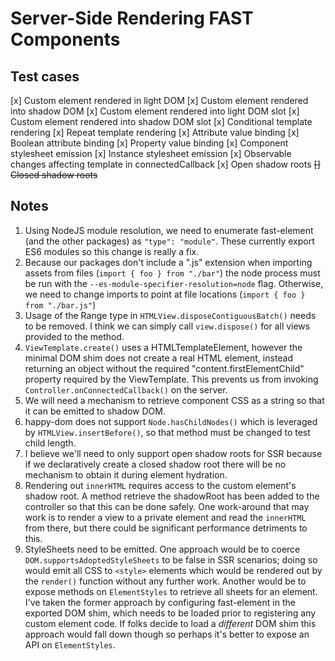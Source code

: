 # Server-Side Rendering FAST Components

## Test cases
[x] Custom element rendered in light DOM
[x] Custom element rendered into shadow DOM
[x] Custom element rendered into light DOM slot
[x] Custom element rendered into shadow DOM slot
[x] Conditional template rendering
[x] Repeat template rendering
[x] Attribute value binding
[x] Boolean attribute binding
[x] Property value binding
[x] Component stylesheet emission
[x] Instance stylesheet emission
[x] Observable changes affecting template in connectedCallback
[x] Open shadow roots
~~[] Closed shadow roots~~

## Notes
1. Using NodeJS module resolution, we need to enumerate fast-element (and the other packages) as `"type": "module"`. These currently export ES6 modules so this change is really a fix.
2. Because our packages don't include a ".js" extension when importing assets from files (`import { foo } from "./bar"`) the node process must be run with the  `--es-module-specifier-resolution=node` flag. Otherwise, we need to change imports to point at file locations (`import { foo } from "./bar.js"`)
3. Usage of the Range type in `HTMLView.disposeContiguousBatch()` needs to be removed. I think we can simply call `view.dispose()` for all views provided to the method.
4. `ViewTemplate.create()` uses a HTMLTemplateElement, however the minimal DOM shim does not create a real HTML element, instead returning an object without the required "content.firstElementChild" property required by the ViewTemplate. This prevents us from invoking `Controller.onConnectedCallback()` on the server.
5. We will need a mechanism to retrieve component CSS as a string so that it can be emitted to shadow DOM.
6. happy-dom does not support `Node.hasChildNodes()` which is leveraged by `HTMLView.insertBefore()`, so that method must be changed to test child length.
7. I believe we'll need to only support open shadow roots for SSR because if we declaratively create a closed shadow root there will be no mechanism to obtain it during element hydration.
8. Rendering out `innerHTML` requires access to the custom element's shadow root. A method retrieve the shadowRoot has been added to the controller so that this can be done safely. One work-around that may work is to render a view to a private element and read the `innerHTML` from there, but there could be significant performance detriments to this.
9. StyleSheets need to be emitted. One approach would be to coerce `DOM.supportsAdoptedStyleSheets` to be false in SSR scenarios; doing so would emit all CSS to `<style>` elements which would be rendered out by the `render()` function without any further work. Another would be to expose methods on `ElementStyles` to retrieve all sheets for an element. I've taken the former approach by configuring fast-element in the exported DOM shim, which needs to be loaded prior to registering any custom element code. If folks decide to load a *different* DOM shim this approach would fall down though so perhaps it's better to expose an API on `ElementStyles`.